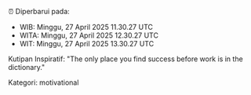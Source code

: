 ⏰ Diperbarui pada:
- WIB: Minggu, 27 April 2025 11.30.27 UTC
- WITA: Minggu, 27 April 2025 12.30.27 UTC
- WIT: Minggu, 27 April 2025 13.30.27 UTC

Kutipan Inspiratif:
"The only place you find success before work is in the dictionary."


Kategori: motivational

